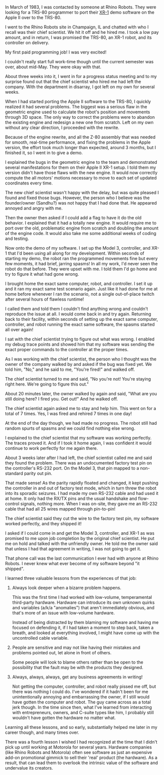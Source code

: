 In March of 1983, I was contacted by someone at Rhino Robots.
They were looking for a TRS-80 programmer to port their
[XR-1](http://www.theoldrobots.com/rhinoarm.html) demo software on
the Apple II over to the TRS-80.

I went to the Rhino Robots site in Champaign, IL and chatted with
who I recall was their chief scientist.  We hit it off and he hired
me.  I took a low pay amount, and in return, I was promised the
TRS-80, an XR-1 robot, and its controller on delivery.

My first paid programming job!  I was very excited!

I couldn't really start full work-time though until the current
semester was over, about mid-May.  They were okay with that.

About three weeks into it, I went in for a progress status meeting
and to my surprise found out that the chief scientist who hired me
had left the company.  With the department in disarray, I got left
on my own for several weeks.

When I had started porting the Apple II software to the TRS-80,
I quickly realized it had several problems.  The biggest was a
serious flaw in the geometric engine used to calculate the robot's
position and movements through 3D space.  The only way to correct
the problems were to abandon the existing engine and redesign a new
one from scratch.  Left on my own without any clear direction, I
proceeded with the rewrite.

Because of the engine rewrite, and all the Z-80 assembly that was
needed for smooth, real-time performance, and fixing the problems in
the Apple version, the effort took much longer than expected, around
3 months, but I finished it, so I went in to give a demo.

I explained the bugs in the geometric engine to the team and
demonstrated several manifestations for them on their Apple II XR-1
setup.  I told them my version didn't have those flaws with the new
engine.  It would now correctly compute the all motors' motions
necessary to move to each set of updated coordinates every time.

The new chief scientist wasn't happy with the delay, but was quite
pleased I found and fixed those bugs.  However, the person who I
believe was the founder/owner (Sandhu?) was not happy that I had
done that.  He appeared annoyed and angry with me.

Then the owner then asked if I could add a flag to have it do the
old behavior.  I explained that it had a totally new engine.  It
would require me to port over the old, problematic engine from
scratch and doubling the amount of the engine code.  It would also
take me some additional weeks of coding and testing.

Now onto the demo of my software. I set up the Model 3, controller,
and XR-1 that I'd been using all along for my development.  Within
seconds of starting my demo, the robot ran the programmed movements
fine but every few moments, it had brief, jarring spasms!  In all
my work, I'd never seen the robot do that before.  They were upset
with me.  I told them I'd go home and try to figure it what had gone
wrong.

I brought home the exact same computer, robot, and controller.  I
set it up and it ran my exact same test scenario again.  Just like
it had done for me at home before whenever I ran the scenario, not a
single out-of-place twitch after several hours of flawless runtime!

I called them and told them I couldn't find anything wrong and
couldn't reproduce the issue at all.  I would come back in and try
again.  Returning back to their facility, within seconds of setting
up the exact same computer, controller, and robot running the exact
same software, the spasms started all over again!

I sat with the chief scientist trying to figure out what was wrong.
I enabled my debug trace points and showed him that my software was
sending the exact proper commands to the controller at the proper
times.

As I was working with the chief scientist, the person who I thought
was the owner of the company walked by and asked if the bug was
fixed yet.  We told him, "No," and he said to me, "You're fired!"
and walked off.

The chief scientist turned to me and said, "No you're not!  You're
staying right here.  We're going to figure this out."

About 20 minutes later, the owner walked by again and said, "What
are you still doing here?  I fired you.  Get out!"  And he walked
off.

The chief scientist again asked me to stay and help him.  This went
on for a total of 7 times.  Yes, I was fired and rehired 7 times in
one day!

At the end of the day though, we had made no progress.  The robot
still had random spurts of spasms and we could find nothing else
wrong.

I explained to the chief scientist that my software was working
perfectly.  The traces proved it.  And if I took it home again,
I was confident it would continue to work perfectly for me again
there.

About 3 weeks later after I had left, the chief scientist called me
and said they found the problem.  There was an undocumented factory
test pin on the controller's RS-232 port.  On the Model 3, that pin
mapped to a non-standard parity out pin.

That made sense!  As the parity rapidly floated and changed, it
kept pushing the controller in and out of factory test mode, which
in turn threw the robot into its sporadic seizures.  I had made my
own RS-232 cable and had used it at home.  It only had the RX/TX
pins and the usual handshake and flow-control signals, nothing more.
When I was on-site, they gave me an RS-232 cable that had all 25
wires mapped through pin-to-pin!

The chief scientist said they cut the wire to the factory test pin,
my software worked perfectly, and they shipped it!

I asked if I could come in and get the Model 3, controller, and
XR-1 as was promised to me upon job completion by the original
chief scientist.  He put me on hold and talked with the unfriendly
owner.  He told me the owner said that unless I had that agreement
in writing, I was not going to get it.

That phone call was the last communication I ever had with anyone
at Rhino Robots.  I never knew what ever become of my software
beyond "it shipped".

I learned three valuable lessons from the experiences of that job:

   1) Always look deeper when a bizarre problem happens.

      This was the first time I had worked with low-volume,
      temperamental third-party hardware.  Hardware can introduce
      its own unknown quirks and variables (a/k/a "anomalies")
      that aren't immediately obvious, and that's more of an issue
      with low-volume hardware.

      Instead of being distracted by them blaming my software and
      having me focused on defending it, if I had taken a moment to
      step back, taken a breath, and looked at everything involved,
      I might have come up with the uncontrolled cable variable.

   2) People are sensitive and may not like having their mistakes
      and problems pointed out, let alone in front of others.

      Some people will look to blame others rather than be open to
      the possibility that the fault may be with the products they
      designed.

   3) Always, always, always, get any business agreements in writing!

      Not getting the computer, controller, and robot really pissed
      me off, but there was nothing I could do.  I've wondered if it
      hadn't been for me unintentionally annoying and embarrassing
      the owner, if I still would have gotten the computer and
      robot.  The guy came across as a total jerk though.  In the
      time since then, what I've learned from interacting with
      entrepreneurs, owners, and C-suite types like him, I probably
      still wouldn't have gotten the hardware no matter what.

Learning all these lessons, and so early, substantially helped me
later in my career though, and many times over.

There was a fourth lesson I wished I had recognized at the time
that I didn't pick up until working at Motorola for several years.
Hardware companies (like Rhino Robots and Motorola) often see
software as just an expensive add-on promotional gimmick to sell
their 'real' product (the hardware).  As a result, that can lead
them to overlook the intrinsic value of the software and undervalue
its creators.
